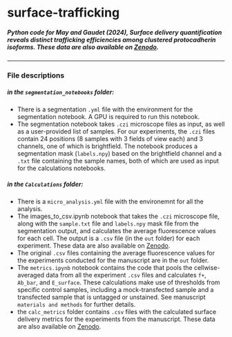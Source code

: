 
# surface-trafficking

##### Python code for May and Gaudet (2024), *Surface delivery quantification reveals distinct trafficking efficiencies among clustered protocadherin isoforms*. These data are also available on [Zenodo](10.5281/zenodo.13345292).

***

### File descriptions

##### in the `segmentation_notebooks` folder:

- There is a segmentation `.yml` file with the environment for the segmentation notebook. A GPU is required to run this notebook.
- The segmentation notebook takes `.czi` microscope files as input, as well as a user-provided list of samples. For our experiments, the `.czi` files contain 24 positions (8 samples with 3 fields of view each) and 3 channels, one of which is brightfield. The notebook produces a segmentation mask (`labels.npy`) based on the brightfield channel and a `.txt` file containing the sample names, both of which are used as input for the calculations notebooks.

##### in the `Calculations` folder:

- There is a `micro_analysis.yml` file with the environemnt for all the analysis.
- The images_to_csv.ipynb notebook that takes the `.czi` microscope file, along with the `sample.txt` file and `labels.npy` mask file from the segmentation output, and calculates the average fluorescence values for each cell. The output is a `.csv` file (in the `out` folder) for each experiment. These data are also available on [Zenodo](10.5281/zenodo.13345292).
- The original `.csv` files containing the average fluorescence values for the experiments conducted for the manuscript are in the `out` folder.
- The `metrics.ipynb` notebook contains the code that pools the cellwise-averaged data from all the experiment `.csv` files and calculates `f+`, `Ab_bar`, and `E_surface`. These calculations make use of thresholds from specific control samples, including a mock-transfected sample and a transfected sample that is untagged or unstained. See manuscript `materials and methods` for further details.
- the `calc_metrics` folder contains `.csv` files with the calculated surface delivery metrics for the experiments from the manuscript. These data are also available on [Zenodo](10.5281/zenodo.13345292).
